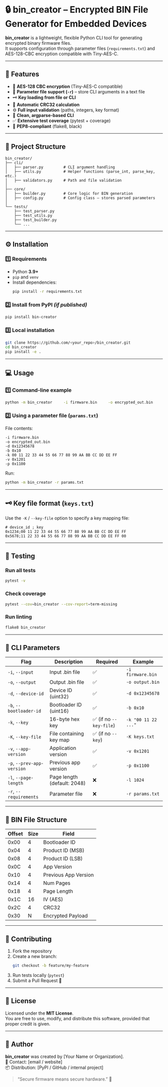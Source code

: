 # 🔒 bin_creator – Encrypted BIN File Generator for Embedded Devices

**bin_creator** is a lightweight, flexible Python CLI tool for generating encrypted binary firmware files.  
It supports configuration through parameter files (`requirements.txt`) and AES-128-CBC encryption compatible with Tiny-AES-C.

---

## 🚀 Features

- 🔐 **AES-128 CBC encryption** (Tiny-AES-C compatible)
- 🧩 **Parameter file support (`-r`)** – store CLI arguments in a text file
- 🗝️ **Key loading from file or CLI**
- 🧮 **Automatic CRC32 calculation**
- ⚙️ **Full input validation** (paths, integers, key format)
- 🧰 **Clean, argparse-based CLI**
- ✅ **Extensive test coverage** (pytest + coverage)
- 🧾 **PEP8-compliant** (flake8, black)

---

## 🧠 Project Structure

```
bin_creator/
├── cli/
│   ├── parser.py         # CLI argument handling
│   ├── utils.py          # Helper functions (parse_int, parse_key, etc.)
│   ├── validators.py     # Path and file validation
│
├── core/
│   ├── builder.py        # Core logic for BIN generation
│   ├── config.py         # Config class – stores parsed parameters
│
└── tests/
    ├── test_parser.py
    ├── test_utils.py
    ├── test_builder.py
    └── ...
```

---

## ⚙️ Installation

### 1️⃣ Requirements
- Python **3.9+**
- `pip` and `venv`
- Install dependencies:
  ```bash
  pip install -r requirements.txt
  ```

### 2️⃣ Install from PyPI *(if published)*
```bash
pip install bin-creator
```

### 3️⃣ Local installation
```bash
git clone https://github.com/<your_repo>/bin_creator.git
cd bin_creator
pip install -e .
```

---

## 💻 Usage

### 1️⃣ Command-line example

```bash
python -m bin_creator     -i firmware.bin     -o encrypted_out.bin     -d 0x12345678     -b 0x10     -k "00 11 22 33 44 55 66 77 88 99 AA BB CC DD EE FF"     -v 0x1201     -p 0x1100
```

### 2️⃣ Using a parameter file (`params.txt`)

File contents:
```
-i firmware.bin
-o encrypted_out.bin
-d 0x12345678
-b 0x10
-k 00 11 22 33 44 55 66 77 88 99 AA BB CC DD EE FF
-v 0x1201
-p 0x1100
```

Run:
```bash
python -m bin_creator -r params.txt
```

---

## 🗝️ Key file format (`keys.txt`)

Use the `-K` / `--key-file` option to specify a key mapping file:

```
# device_id ; key
0x1234;00 11 22 33 44 55 66 77 88 99 AA BB CC DD EE FF
0x5678;11 22 33 44 55 66 77 88 99 AA BB CC DD EE FF 00
```

---

## 🧪 Testing

### Run all tests
```bash
pytest -v
```

### Check coverage
```bash
pytest --cov=bin_creator --cov-report=term-missing
```

### Run linting
```bash
flake8 bin_creator
```

---

## 🧰 CLI Parameters

| Flag | Description | Required | Example |
|------|--------------|-----------|----------|
| `-i`, `--input` | Input .bin file | ✅ | `-i firmware.bin` |
| `-o`, `--output` | Output .bin file | ✅ | `-o output.bin` |
| `-d`, `--device-id` | Device ID (uint32) | ✅ | `-d 0x12345678` |
| `-b`, `--bootloader-id` | Bootloader ID (uint16) | ✅ | `-b 0x10` |
| `-k`, `--key` | 16-byte hex key | ✅ (if no `--key-file`) | `-k "00 11 22 ..."` |
| `-K`, `--key-file` | File containing key map | ✅ (if no `--key`) | `-K keys.txt` |
| `-v`, `--app-version` | Application version | ✅ | `-v 0x1201` |
| `-p`, `--prev-app-version` | Previous app version | ✅ | `-p 0x1100` |
| `-l`, `--page-length` | Page length (default: 2048) | ❌ | `-l 1024` |
| `-r`, `--requirements` | Parameter file | ❌ | `-r params.txt` |

---

## 🧩 BIN File Structure

| Offset | Size | Field |
|--------|------|-------|
| 0x00 | 4 | Bootloader ID |
| 0x04 | 4 | Product ID (MSB) |
| 0x08 | 4 | Product ID (LSB) |
| 0x0C | 4 | App Version |
| 0x10 | 4 | Previous App Version |
| 0x14 | 4 | Num Pages |
| 0x18 | 4 | Page Length |
| 0x1C | 16 | IV (AES) |
| 0x2C | 4 | CRC32 |
| 0x30 | N | Encrypted Payload |

---

## 🧱 Contributing

1. Fork the repository  
2. Create a new branch:  
   ```bash
   git checkout -b feature/my-feature
   ```
3. Run tests locally (`pytest`)  
4. Submit a Pull Request 🚀

---

## 🪪 License

Licensed under the **MIT License**.  
You are free to use, modify, and distribute this software, provided that proper credit is given.

---

## 👤 Author

**bin_creator** was created by [Your Name or Organization].  
💬 Contact: [email / website]  
📦 Distribution: [PyPI / GitHub / internal project]

> “Secure firmware means secure hardware.” 🔐